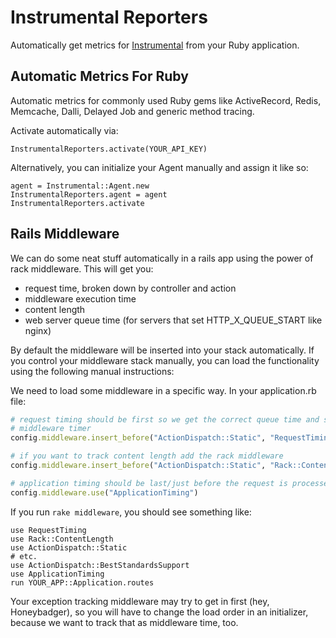 # Instrumental Reporters

Automatically get metrics for [Instrumental](https://instrumentalapp.com) from your Ruby application.

## Automatic Metrics For Ruby

Automatic metrics for commonly used Ruby gems like ActiveRecord, Redis, Memcache, Dalli, Delayed Job and generic method tracing.

Activate automatically via:

```
InstrumentalReporters.activate(YOUR_API_KEY)
```

Alternatively, you can initialize your Agent manually and assign it like so:

```
agent = Instrumental::Agent.new
InstrumentalReporters.agent = agent
InstrumentalReporters.activate
```


## Rails Middleware

We can do some neat stuff automatically in a rails app using the power of rack middleware. This will get you:

* request time, broken down by controller and action
* middleware execution time
* content length
* web server queue time (for servers that set HTTP_X_QUEUE_START like nginx)

By default the middleware will be inserted into your stack automatically. If you control your middleware stack manually, you can load the functionality using the following manual instructions:

We need to load some middleware in a specific way. In your application.rb file:

```ruby
# request timing should be first so we get the correct queue time and start the
# middleware timer
config.middleware.insert_before("ActionDispatch::Static", "RequestTiming")

# if you want to track content length add the rack middleware
config.middleware.insert_before("ActionDispatch::Static", "Rack::ContentLength")

# application timing should be last/just before the request is processed
config.middleware.use("ApplicationTiming")
```

If you run `rake middleware`, you should see something like:

```shell
use RequestTiming
use Rack::ContentLength
use ActionDispatch::Static
# etc.
use ActionDispatch::BestStandardsSupport
use ApplicationTiming
run YOUR_APP::Application.routes
```

Your exception tracking middleware may try to get in first (hey, Honeybadger), so you will have to change the load order in an initializer, because we want to track that as middleware time, too.
